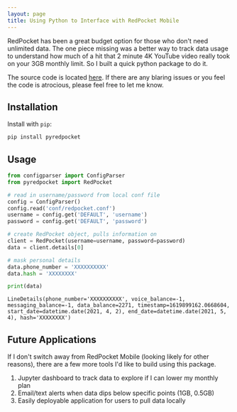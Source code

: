 ```yaml
---
layout: page
title: Using Python to Interface with RedPocket Mobile
---
```


RedPocket has been a great budget option for those who don't need unlimited data. The one piece missing was a better way to track data usage to understand how much of a hit that 2 minute 4K YouTube video really took on your 3GB monthly limit. So I built a quick python package to do it.

The source code is located [here](https://github.com/ronnie-llamado/pyRedPocket). If there are any blaring issues or you feel the code is atrocious, please feel free to let me know. 


## Installation

Install with `pip`:

```python
pip install pyredpocket
```

## Usage





```python
from configparser import ConfigParser
from pyredpocket import RedPocket

# read in username/password from local conf file
config = ConfigParser()
config.read('conf/redpocket.conf')
username = config.get('DEFAULT', 'username')
password = config.get('DEFAULT', 'password')

# create RedPocket object, pulls information on 
client = RedPocket(username=username, password=password)
data = client.details[0]

# mask personal details
data.phone_number = 'XXXXXXXXXX'
data.hash = 'XXXXXXXX'

print(data)
```

    LineDetails(phone_number='XXXXXXXXXX', voice_balance=-1, messaging_balance=-1, data_balance=2271, timestamp=1619899162.0668604, start_date=datetime.date(2021, 4, 2), end_date=datetime.date(2021, 5, 4), hash='XXXXXXXX')

## Future Applications

If I don't switch away from RedPocket Mobile (looking likely for other reasons), there are a few more tools I'd like to build using this package. 

1. Jupyter dashboard to track data to explore if I can lower my monthly plan
2. Email/text alerts when data dips below specific points (1GB, 0.5GB)
3. Easily deployable application for users to pull data locally
